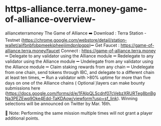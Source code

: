 # https-alliance.terra.money-game-of-alliance-overview-
allianceterramoney
The Game of Alliance
➡️ Download : Terra Station - Testnet
 (https://chrome.google.com/webstore/detail/station-wallet/aiifbnbfobpmeekipheeijimdpnlpgpp)➖ Get Faucet : https://game-of-alliance.terra.money/faucet
Connect :  https://game-of-alliance.terra.money
➖ Delegate to any validator using the Alliance module
➖ Redelegate to any validator using the Alliance module
➖ Undelegate from any validator using the Alliance module
➖ Claim staking rewards from any chain
➖ Undelegate from one chain, send tokens through IBC, and delegate to a different chain at least ten times,
➖ Run a validator with >80% uptime for more than five days on one of the Alliance chains ( Optional )layers can make bounty submissions here (https://docs.google.com/forms/d/e/1FAIpQLScdnf07cVebzXRURTeg8bnBgNa3PEZEwq9Oke4Edd-TaKDAow/viewform?usp=sf_link). Winning selections will be announced on Twitter by Mar. 16th.

📌 Note: Performing the same mission multiple times will not grant a player additional points.
